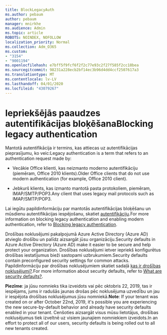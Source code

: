 ```yaml
---
title: BlockLegacyAuth
ms.author: pebaum
author: pebaum
manager: mnirkhe
ms.audience: Admin
ms.topic: article
ROBOTS: NOINDEX, NOFOLLOW
localization_priority: Normal
ms.collection: Adm_O365
ms.custom:
- "3154"
- "9001194"
ms.openlocfilehash: e7bff5f9fcf6f2f2c77e93c2f27f585f2cc18bea
ms.sourcegitcommit: 98231a228ecb2bf14ec3b96d4dd4ccf2507617a3
ms.translationtype: MT
ms.contentlocale: lv-LV
ms.lasthandoff: 04/01/2020
ms.locfileid: "43079267"
---
```

# <a name="blocking-legacy-authentication"></a><span data-ttu-id="7b3f3-102">Iepriekšējās paaudzes autentifikācijas bloķēšana</span><span class="sxs-lookup"><span data-stu-id="7b3f3-102">Blocking legacy authentication</span></span>

<span data-ttu-id="7b3f3-103">Mantotā autentifikācija ir termins, kas attiecas uz autentifikācijas pieprasījumu, ko veic:</span><span class="sxs-lookup"><span data-stu-id="7b3f3-103">Legacy authentication is a term that refers to an authentication request made by:</span></span>

- <span data-ttu-id="7b3f3-104">Vecākie Office klienti, kas neizmanto moderno autentifikāciju (piemēram, Office 2010 klients).</span><span class="sxs-lookup"><span data-stu-id="7b3f3-104">Older Office clients that do not use modern authentication (for example, Office 2010 client).</span></span>

- <span data-ttu-id="7b3f3-105">Jebkurš klients, kas izmanto mantotā pasta protokoliem, piemēram, IMAP/SMTP/POP3.</span><span class="sxs-lookup"><span data-stu-id="7b3f3-105">Any client that uses legacy mail protocols such as IMAP/SMTP/POP3.</span></span>

<span data-ttu-id="7b3f3-106">Lai iegūtu papildinformāciju par mantotās autentifikācijas bloķēšanu un mūsdienu autentifikācijas iespējošanu, skatiet [autentifikāciju](https://docs.microsoft.com/azure/active-directory/conditional-access/concept-conditional-access-block-legacy-authentication).</span><span class="sxs-lookup"><span data-stu-id="7b3f3-106">For more information on blocking legacy authentication and enabling modern authentication, refer to [Blocking legacy authentication](https://docs.microsoft.com/azure/active-directory/conditional-access/concept-conditional-access-block-legacy-authentication).</span></span>

<span data-ttu-id="7b3f3-107">Drošības noklusējumi pakalpojumā Azure Active Directory (Azure AD) atvieglo drošību un palīdz aizsargāt jūsu organizāciju.</span><span class="sxs-lookup"><span data-stu-id="7b3f3-107">Security defaults in Azure Active Directory (Azure AD) make it easier to be secure and help protect your organization.</span></span> <span data-ttu-id="7b3f3-108">Drošības noklusējumi ietver iepriekš konfigurētus drošības iestatījumus bieži sastopami uzbrukumiem.</span><span class="sxs-lookup"><span data-stu-id="7b3f3-108">Security defaults contain preconfigured security settings for common attacks.</span></span>
<span data-ttu-id="7b3f3-109">Papildinformāciju par drošības noklusējumiem skatiet sadaļā [kas ir drošības noklusējumi?](https://docs.microsoft.com/azure/active-directory/fundamentals/concept-fundamentals-security-defaults).</span><span class="sxs-lookup"><span data-stu-id="7b3f3-109">For more information about security defaults, refer to [What are security defaults?](https://docs.microsoft.com/azure/active-directory/fundamentals/concept-fundamentals-security-defaults).</span></span> 

<span data-ttu-id="7b3f3-110">**Piezīme**: ja jūsu nomnieks tika izveidots vai pēc oktobris 22, 2019, tas ir iespējams, jums ir radušās jaunas drošas pēc noklusējuma uzvedību un jau ir iespējota drošības noklusējumus jūsu nomniekā.</span><span class="sxs-lookup"><span data-stu-id="7b3f3-110">**Note**:  If your tenant was created on or after October 22nd, 2019, it's possible you are experiencing the new secure-by-default behavior and already have security defaults enabled in your tenant.</span></span>  <span data-ttu-id="7b3f3-111">Cenšoties aizsargāt visus mūsu lietotājus, drošības noklusējumus tiek izveltnē uz visiem jaunajiem nomniekiem izveidots.</span><span class="sxs-lookup"><span data-stu-id="7b3f3-111">In an effort to protect all of our users, security defaults is being rolled out to all new tenants created.</span></span>
